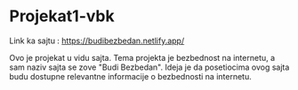 # Projekat1-vbk
Link ka sajtu : https://budibezbedan.netlify.app/

Ovo je projekat u vidu sajta. Tema projekta je bezbednost na internetu,
a sam naziv sajta se zove "Budi Bezbedan".
Ideja je da posetiocima ovog sajta budu dostupne relevantne informacije o bezbednosti na internetu.

